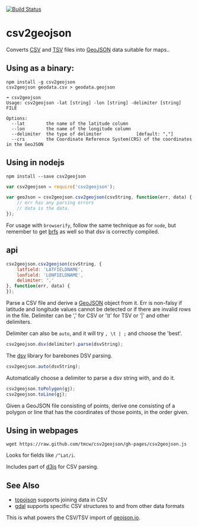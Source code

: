 [![Build Status](https://travis-ci.org/mapbox/csv2geojson.png)](https://travis-ci.org/mapbox/csv2geojson)

# csv2geojson

Converts [CSV](http://en.wikipedia.org/wiki/Comma-separated_values) and [TSV](http://en.wikipedia.org/wiki/Tab-separated_values)
files into [GeoJSON](http://www.geojson.org/) data suitable for maps..

## Using as a binary:

    npm install -g csv2geojson
    csv2geojson geodata.csv > geodata.geojson

```
➟ csv2geojson
Usage: csv2geojson -lat [string] -lon [string] -delimiter [string] FILE

Options:
  --lat        the name of the latitude column
  --lon        the name of the longitude column
  --delimiter  the type of delimiter             [default: ","]
  --crs        the Coordinate Reference System(CRS) of the coordinates in the GeoJSON
```

## Using in nodejs

    npm install --save csv2geojson

```js
var csv2geojson = require('csv2geojson');

var geoJson = csv2geojson.csv2geojson(csvString, function(err, data) {
    // err has any parsing errors
    // data is the data.
});
```

For usage with `browserify`, follow the same technique as for `node`, but remember
to get [brfs](https://github.com/substack/brfs) as well so that dsv is correctly
compiled.

## api

```js
csv2geojson.csv2geojson(csvString, {
    latfield: 'LATFIELDNAME',
    lonfield: 'LONFIELDNAME',
    delimiter: ','
}, function(err, data) {
});
```

Parse a CSV file and derive a [GeoJSON](http://www.geojson.org/) object from it.
Err is non-falsy if latitude and longitude values cannot be detected or if
there are invalid rows in the file. Delimiter can be ',' for CSV or '\t' for
TSV or '|' and other delimiters.

Delimiter can also be `auto`, and it will try `, \t | ;` and choose the 'best'.

```js
csv2geojson.dsv(delimiter).parse(dsvString);
```

The [dsv](https://github.com/mbostock/dsv) library for barebones DSV parsing.

```js
csv2geojson.auto(dsvString);
```

Automatically choose a delimiter to parse a dsv string with, and do it.

```js
csv2geojson.toPolygon(gj);
csv2geojson.toLine(gj);
```

Given a GeoJSON file consisting of points, derive one consisting of a polygon
or line that has the coordinates of those points, in the order given.

## Using in webpages

    wget https://raw.github.com/tmcw/csv2geojson/gh-pages/csv2geojson.js

Looks for fields like `/^Lat/i`.

Includes part of [d3js](http://d3js.org/) for CSV parsing.

## See Also

* [topojson](https://github.com/mbostock/topojson/) supports joining data in CSV
* [gdal](http://www.gdal.org/) supports specific CSV structures to and from other data formats

This is what powers the CSV/TSV import of [geojson.io](http://geojson.io/).
